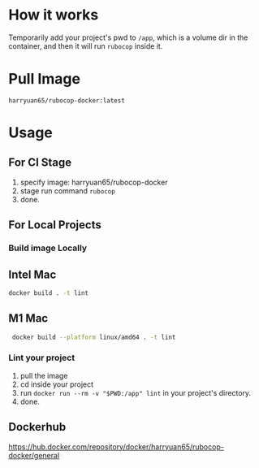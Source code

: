 # How it works

Temporarily add your project's pwd to `/app`, which is a volume dir in the container, and then it will run `rubocop` inside it.

# Pull Image

`harryuan65/rubocop-docker:latest`

# Usage

## For CI Stage

1. specify image: harryuan65/rubocop-docker
2. stage run command `rubocop`
3. done.

## For Local Projects

### Build image Locally

## Intel Mac

```bash
docker build . -t lint
```

## M1 Mac

```bash
 docker build --platform linux/amd64 . -t lint
```

### Lint your project

1. pull the image
2. cd inside your project
3. run `docker run --rm -v "$PWD:/app" lint` in your project's directory.
4. done.

## Dockerhub

https://hub.docker.com/repository/docker/harryuan65/rubocop-docker/general
